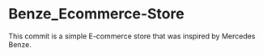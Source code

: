 # Benze_Ecommerce-Store
This commit is a simple E-commerce store that was inspired by Mercedes Benze. 
